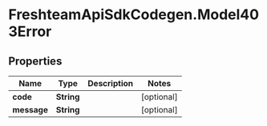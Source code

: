 # FreshteamApiSdkCodegen.Model403Error

## Properties

| Name        | Type       | Description | Notes      |
| ----------- | ---------- | ----------- | ---------- |
| **code**    | **String** |             | [optional] |
| **message** | **String** |             | [optional] |

